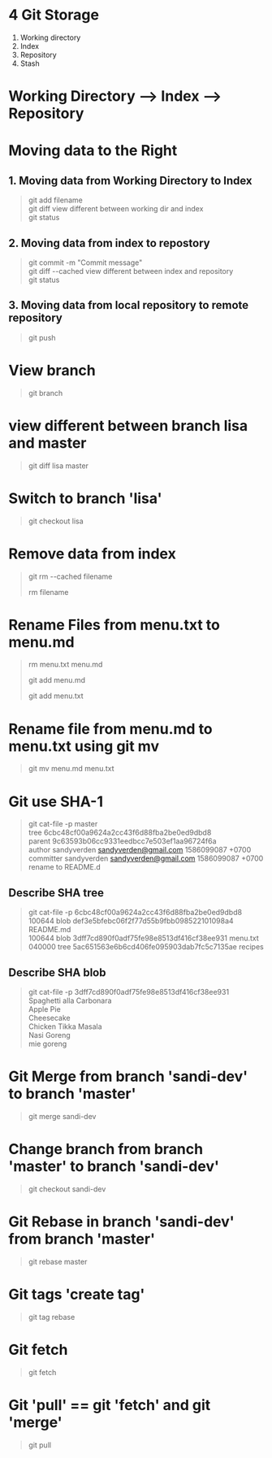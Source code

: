 # 4 Git Storage
1. Working directory
2. Index
3. Repository
4. Stash

# Working Directory --> Index --> Repository

# Moving data to the Right
## 1. Moving data from Working Directory to Index
> git add filename  
> git diff
view different between working dir and index  
> git status  

## 2. Moving data from index to repostory
> git commit -m "Commit message"  
> git diff --cached 
view different between index and repository  
> git status  

## 3. Moving data from local repository to remote repository
> git push  

# View branch
> git branch

# view different between branch lisa and master
> git diff lisa master

# Switch to branch 'lisa'
> git checkout lisa

# Remove data from index
> git rm --cached filename
>
> rm filename

# Rename Files from menu.txt to menu.md
> rm menu.txt menu.md
>
> git add menu.md
>
> git add menu.txt

# Rename file from menu.md to menu.txt using git mv
> git mv menu.md menu.txt

# Git use SHA-1 
> git cat-file -p master   
> tree 6cbc48cf00a9624a2cc43f6d88fba2be0ed9dbd8  
> parent 9c63593b06cc9331eedbcc7e503ef1aa96724f6a  
> author sandyverden <sandyverden@gmail.com> 1586099087 +0700  
> committer sandyverden <sandyverden@gmail.com> 1586099087 +0700  
> rename to README.d  

## Describe SHA tree 
> git cat-file -p 6cbc48cf00a9624a2cc43f6d88fba2be0ed9dbd8  
> 100644 blob def3e5bfebc06f2f77d55b9fbb098522101098a4    README.md  
> 100644 blob 3dff7cd890f0adf75fe98e8513df416cf38ee931    menu.txt  
> 040000 tree 5ac651563e6b6cd406fe095903dab7fc5c7135ae    recipes  

## Describe SHA blob
> git cat-file -p 3dff7cd890f0adf75fe98e8513df416cf38ee931  
> Spaghetti alla Carbonara  
> Apple Pie  
> Cheesecake  
> Chicken Tikka Masala  
> Nasi Goreng  
> mie goreng  

# Git Merge from branch 'sandi-dev' to branch 'master'
>  git merge sandi-dev

# Change branch from branch 'master' to branch 'sandi-dev'
> git checkout sandi-dev

# Git Rebase in branch 'sandi-dev' from branch 'master'
> git rebase master

# Git tags 'create tag'
> git tag rebase

# Git fetch
> git fetch

# Git 'pull' == git 'fetch' and git 'merge'
> git pull

